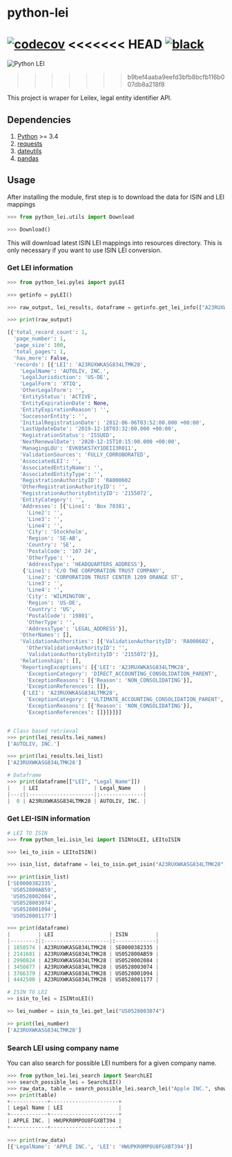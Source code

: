 # python-lei

[![codecov](https://codecov.io/gh/jdvala/python-lei/branch/master/graph/badge.svg)](https://codecov.io/gh/jdvala/python-lei)
<<<<<<< HEAD
[![black](https://img.shields.io/badge/code%20style-black-000000.svg)](https://github.com/python/black)
=======
![Python LEI](https://github.com/jdvala/python-lei/workflows/Python%20LEI/badge.svg)
>>>>>>> b9bef4aaba9eefd3bfb8bcfb116b007db8a218f8

This project is wraper for Leilex, legal entity identifier API.  

## Dependencies

1. [Python](https://www.python.org/) >= 3.4
2. [requests](http://docs.python-requests.org/en/master/)
3. [dateutils](https://dateutil.readthedocs.io/en/stable/)
4. [pandas](https://pandas.pydata.org/)

## Usage

After installing the module, first step is to download the data for ISIN and LEI mappings

```python
>>> from python_lei.utils import Download

>>> Download()
```

This will download latest ISIN LEI mappings into resources directory. This is only necessary if you want to use ISIN LEI conversion.

### Get LEI information

```python
>>> from python_lei.pylei import pyLEI

>>> getinfo = pyLEI()

>>> raw_output, lei_results, dataframe = getinfo.get_lei_info(["A23RUXWKASG834LTMK28"], return_dataframe=True)

>>> print(raw_output)

[{'total_record_count': 1,
  'page_number': 1,
  'page_size': 100,
  'total_pages': 1,
  'has_more': False,
  'records': [{'LEI': 'A23RUXWKASG834LTMK28',
    'LegalName': 'AUTOLIV, INC.',
    'LegalJurisdiction': 'US-DE',
    'LegalForm': 'XTIQ',
    'OtherLegalForm': '',
    'EntityStatus': 'ACTIVE',
    'EntityExpirationDate': None,
    'EntityExpirationReason': '',
    'SuccessorEntity': '',
    'InitialRegistrationDate': '2012-06-06T03:52:00.000 +00:00',
    'LastUpdateDate': '2019-12-18T03:32:00.000 +00:00',
    'RegistrationStatus': 'ISSUED',
    'NextRenewalDate': '2020-12-15T10:15:00.000 +00:00',
    'ManagingLOU': 'EVK05KS7XY1DEII3R011',
    'ValidationSources': 'FULLY_CORROBORATED',
    'AssociatedLEI': '',
    'AssociatedEntityName': '',
    'AssociatedEntityType': '',
    'RegistrationAuthorityID': 'RA000602                                ',
    'OtherRegistrationAuthorityID': '',
    'RegistrationAuthorityEntityID': '2155072',
    'EntityCategory': '',
    'Addresses': [{'Line1': 'Box 70381',
      'Line2': '',
      'Line3': '',
      'Line4': '',
      'City': 'Stockholm',
      'Region': 'SE-AB',
      'Country': 'SE',
      'PostalCode': '107 24',
      'OtherType': '',
      'AddressType': 'HEADQUARTERS_ADDRESS'},
     {'Line1': 'C/O THE CORPORATION TRUST COMPANY',
      'Line2': 'CORPORATION TRUST CENTER 1209 ORANGE ST',
      'Line3': '',
      'Line4': '',
      'City': 'WILMINGTON',
      'Region': 'US-DE',
      'Country': 'US',
      'PostalCode': '19801',
      'OtherType': '',
      'AddressType': 'LEGAL_ADDRESS'}],
    'OtherNames': [],
    'ValidationAuthorities': [{'ValidationAuthorityID': 'RA000602',
      'OtherValidationAuthorityID': '',
      'ValidationAuthorityEntityID': '2155072'}],
    'Relationships': [],
    'ReportingExceptions': [{'LEI': 'A23RUXWKASG834LTMK28',
      'ExceptionCategory': 'DIRECT_ACCOUNTING_CONSOLIDATION_PARENT',
      'ExceptionReasons': [{'Reason': 'NON_CONSOLIDATING'}],
      'ExceptionReferences': []},
     {'LEI': 'A23RUXWKASG834LTMK28',
      'ExceptionCategory': 'ULTIMATE_ACCOUNTING_CONSOLIDATION_PARENT',
      'ExceptionReasons': [{'Reason': 'NON_CONSOLIDATING'}],
      'ExceptionReferences': []}]}]}]


# Class based retrieval
>>> print(lei_results.lei_names)
['AUTOLIV, INC.']

>>> print(lei_results.lei_list)
['A23RUXWKASG834LTMK28']

# Dataframe
>>> print(dataframe[["LEI", "Legal_Name"]])
|    | LEI                  | Legal_Name    |
|---:|:---------------------|:--------------|
|  0 | A23RUXWKASG834LTMK28 | AUTOLIV, INC. |
```

### Get LEI-ISIN information

```python
# LEI TO ISIN
>>> from python_lei.isin_lei import ISINtoLEI, LEItoISIN

>>> lei_to_isin = LEItoISIN()

>>> isin_list, dataframe = lei_to_isin.get_isin("A23RUXWKASG834LTMK28", return_dataframe=True)

>>> print(isin_list)
['SE0000382335',
 'US052800AB59',
 'US0528002084',
 'US0528003074',
 'US0528001094',
 'US0528001177']

>>> print(dataframe)
|         | LEI                  | ISIN         |
|--------:|:---------------------|:-------------|
| 1858574 | A23RUXWKASG834LTMK28 | SE0000382335 |
| 2141681 | A23RUXWKASG834LTMK28 | US052800AB59 |
| 2990824 | A23RUXWKASG834LTMK28 | US0528002084 |
| 3450877 | A23RUXWKASG834LTMK28 | US0528003074 |
| 3766379 | A23RUXWKASG834LTMK28 | US0528001094 |
| 4442500 | A23RUXWKASG834LTMK28 | US0528001177 |

# ISIN TO LEI
>> isin_to_lei = ISINtoLEI()

>> lei_number = isin_to_lei.get_lei("US0528003074")

>> print(lei_number)
['A23RUXWKASG834LTMK28']
```

### Search LEI using company name

You can also search for possible LEI numbers for a given company name.

```python
>>> from python_lei.lei_search import SearchLEI
>>> search_possible_lei = SearchLEI()
>>> raw_data, table = search_possible_lei.search_lei("Apple INC.", show_table=True)
>>> print(table)
+------------+----------------------+
| Legal Name | LEI                  |
+------------+----------------------+
| APPLE INC. | HWUPKR0MPOU8FGXBT394 |
+------------+----------------------+
 
>>> print(raw_data)
[{'LegalName': 'APPLE INC.', 'LEI': 'HWUPKR0MPOU8FGXBT394'}]
